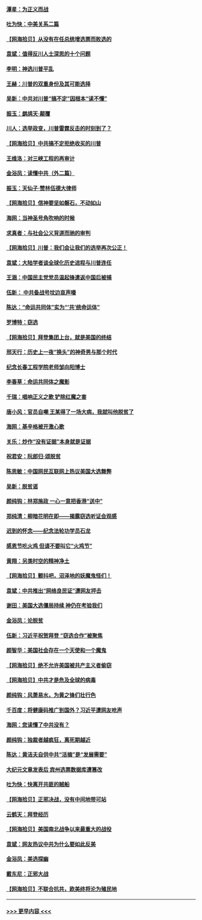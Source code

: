 #### [潭星：为正义而战](../pages/nsc993/n12600926.md?t=12071751) 
#### [吐为快：中美关系二篇](../pages/nsc993/n12600908.md?t=12071751) 
#### [【网海拾贝】从没有在任总统增选票而败选的](../pages/nsc993/n12600435.md?t=12071751) 
#### [袁斌：值得反川人士深思的十个问题](../pages/nsc993/n12600332.md?t=12071751) 
#### [李明：神选川普平乱](../pages/nsc993/n12599751.md?t=12071751) 
#### [王赫：川普的双重身份及其可能选择](../pages/nsc993/n12599723.md?t=12071751) 
#### [吴新：中共对川普“搞不定”因根本“读不懂”](../pages/nsc993/n12599502.md?t=12071751) 
#### [振玉：鹧鸪天‧颠覆](../pages/nsc993/n12599494.md?t=12071751) 
#### [川人：选举政变，川普雷霆反击的时刻到了？](../pages/nsc993/n12599291.md?t=12071751) 
#### [【网海拾贝】中共搞不定拒绝收买的川普](../pages/nsc993/n12598955.md?t=12071751) 
#### [王维洛：对三峡工程的再审计](../pages/nsc993/n12598436.md?t=12071751) 
#### [金浴凤：读懂中共（外二篇）](../pages/nsc993/n12597943.md?t=12071751) 
#### [振玉：天仙子‧赞林伍德大律师](../pages/nsc993/n12597929.md?t=12071751) 
#### [【网海拾贝】信神要坚如磐石，不动如山](../pages/nsc993/n12597901.md?t=12071751) 
#### [海网：当神圣号角吹响的时候](../pages/nsc993/n12595891.md?t=12071751) 
#### [求真者：与社会公义背道而驰的审判](../pages/nsc993/n12595868.md?t=12071751) 
#### [【网海拾贝】川普：我们会让我们的选举再次公正！](../pages/nsc993/n12594930.md?t=12071751) 
#### [袁斌：大陆学者谈全球化历史进程与川普连任](../pages/nsc993/n12594690.md?t=12071751) 
#### [王涵：中国民主党党员温起锋遣返中国后被捕](../pages/nsc993/n12594540.md?t=12071751) 
#### [伍新： 中共备战号坟边哀声嚎](../pages/nsc993/n12593086.md?t=12071751) 
#### [陈达：“命运共同体”实为“‘共’统命运体”](../pages/nsc993/n12590865.md?t=12071751) 
#### [罗博特：窃选](../pages/nsc993/n12590619.md?t=12071751) 
#### [【网海拾贝】拜登集团上台，就是美国的终结](../pages/nsc993/n12589725.md?t=12071751) 
#### [邢天行：历史上一夜“换头”的神奇男与那个时代](../pages/nsc993/n12589424.md?t=12071751) 
#### [纪念长春工程学院老师邹向阳博士](../pages/nsc993/n12585390.md?t=12071751) 
#### [李春草：命运共同体之魔影](../pages/nsc993/n12585026.md?t=12071751) 
#### [千瑞：唱响正义之歌 铲除红魔之害](../pages/nsc993/n12585002.md?t=12071751) 
#### [唐小风：官员自嘲 王某得了一场大病，我就叫他脱贫了](../pages/nsc993/n12584981.md?t=12071751) 
#### [海网：基辛格被开激心歌](../pages/nsc993/n12584946.md?t=12071751) 
#### [关乐：炒作“没有证据”本身就是证据](../pages/nsc993/n12583146.md?t=12071751) 
#### [祝君安：阮郎归‧颂脱贫](../pages/nsc993/n12583119.md?t=12071751) 
#### [陈思敏：中国网民互联网上热议美国大选舞弊](../pages/nsc993/n12582845.md?t=12071751) 
#### [吴新：脱贫谣](../pages/nsc993/n12580839.md?t=12071751) 
#### [颜纯钩：林郑施政 一心一意把香港“送中”](../pages/nsc993/n12580805.md?t=12071751) 
#### [郑纯清：柳暗花明在即——揭露窃选听证会观感](../pages/nsc993/n12580795.md?t=12071751) 
#### [迟到的怀念——纪念法轮功学员石龙](../pages/nsc993/n12580245.md?t=12071751) 
#### [感恩节吃火鸡  但请不要叫它“火鸡节”](../pages/nsc993/n12580252.md?t=12071751) 
#### [黄翔：另类时空的精神净土](../pages/nsc993/n12578638.md?t=12071751) 
#### [【网海拾贝】颤抖吧，沼泽地的妖魔鬼怪们！](../pages/nsc993/n12578552.md?t=12071751) 
#### [袁斌：中共推出“网络良民证”遭网友抨击](../pages/nsc993/n12578511.md?t=12071751) 
#### [谢田：美国大选僵局持续 神仍在考验我们](../pages/nsc993/n12577432.md?t=12071751) 
#### [金浴凤：论脱贫](../pages/nsc993/n12576386.md?t=12071751) 
#### [伍新：习近平祝贺拜登 “窃选合作”被聚焦](../pages/nsc993/n12576358.md?t=12071751) 
#### [颜智华：美国社会存在一个天使和一个魔鬼](../pages/nsc993/n12574299.md?t=12071751) 
#### [【网海拾贝】绝不允许美国被共产主义者偷窃](../pages/nsc993/n12573396.md?t=12071751) 
#### [【网海拾贝】中共才是危及全球的病毒](../pages/nsc993/n12571204.md?t=12071751) 
#### [颜纯钩：风萧易水，为黄之锋们壮行色](../pages/nsc993/n12571487.md?t=12071751) 
#### [千百度：将健康码推广到国外？习近平遭网友呛声](../pages/nsc993/n12570808.md?t=12071751) 
#### [海网：您读懂了中共没有？](../pages/nsc993/n12570487.md?t=12071751) 
#### [颜纯钩：独裁者越疯狂，离死期越近](../pages/nsc993/n12569055.md?t=12071751) 
#### [陈达：黄洁夫自供中共“活摘”是“发展需要”](../pages/nsc993/n12568541.md?t=12071751) 
#### [大纪元文章发表后 宾州选票数据库遭篡改](../pages/nsc993/n12568105.md?t=12071751) 
#### [吐为快：快离开共匪的贼船](../pages/nsc993/n12568462.md?t=12071751) 
#### [【网海拾贝】正邪决战，没有中间地带可站](../pages/nsc993/n12568439.md?t=12071751) 
#### [云鹤天：拜登经历](../pages/nsc993/n12567294.md?t=12071751) 
#### [【网海拾贝】美国南北战争以来最重大的战役](../pages/nsc993/n12567247.md?t=12071751) 
#### [袁斌：网友热议中共为什么要如此反美](../pages/nsc993/n12567162.md?t=12071751) 
#### [金浴凤：美选探幽](../pages/nsc993/n12567147.md?t=12071751) 
#### [戴东尼：正邪大战](../pages/nsc993/n12567033.md?t=12071751) 
#### [【网海拾贝】不联合抗共，欧美终将沦为殖民地](../pages/nsc993/n12565068.md?t=12071751) 

----
#### [ >>> 更早内容 <<< ](../indexes/nsc993-earlier.md)
